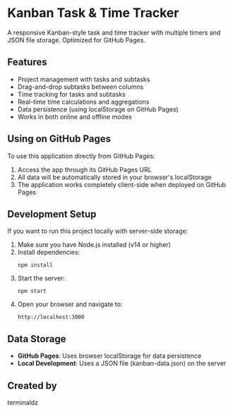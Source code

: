# Kanban Task & Time Tracker

A responsive Kanban-style task and time tracker with multiple timers and JSON file storage. Optimized for GitHub Pages.

## Features

- Project management with tasks and subtasks
- Drag-and-drop subtasks between columns
- Time tracking for tasks and subtasks
- Real-time time calculations and aggregations
- Data persistence (using localStorage on GitHub Pages)
- Works in both online and offline modes

## Using on GitHub Pages

To use this application directly from GitHub Pages:

1. Access the app through its GitHub Pages URL
2. All data will be automatically stored in your browser's localStorage
3. The application works completely client-side when deployed on GitHub Pages

## Development Setup

If you want to run this project locally with server-side storage:

1. Make sure you have Node.js installed (v14 or higher)
2. Install dependencies:
   ```
   npm install
   ```
3. Start the server:
   ```
   npm start
   ```
4. Open your browser and navigate to:
   ```
   http://localhost:3000
   ```

## Data Storage

- **GitHub Pages**: Uses browser localStorage for data persistence
- **Local Development**: Uses a JSON file (kanban-data.json) on the server

## Created by

terminaldz
